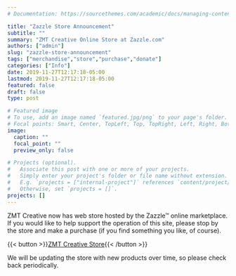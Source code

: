 ```yaml
---
# Documentation: https://sourcethemes.com/academic/docs/managing-content/

title: "Zazzle Store Announcement"
subtitle: ""
summary: "ZMT Creative Online Store at Zazzle.com"
authors: ["admin"]
slug: "zazzle-store-announcement"
tags: ["merchandise","store","purchase","donate"]
categories: ["Info"]
date: 2019-11-27T12:17:18-05:00
lastmod: 2019-11-27T12:17:18-05:00
featured: false
draft: false
type: post

# Featured image
# To use, add an image named `featured.jpg/png` to your page's folder.
# Focal points: Smart, Center, TopLeft, Top, TopRight, Left, Right, BottomLeft, Bottom, BottomRight.
image:
  caption: ""
  focal_point: ""
  preview_only: false

# Projects (optional).
#   Associate this post with one or more of your projects.
#   Simply enter your project's folder or file name without extension.
#   E.g. `projects = ["internal-project"]` references `content/project/deep-learning/index.md`.
#   Otherwise, set `projects = []`.
projects: []
---
```


ZMT Creative now has web store hosted by the Zazzle&trade; online marketplace. If you would like to help support the operation of this site, please stop by the store and make a purchase (if you find something you like, of course). 

{{< button >}}[ZMT Creative Store](https://www.zazzle.com/store/zmt_creative/products){{< /button >}}<br/>

We will be updating the store with new products over time, so please check back periodically.
